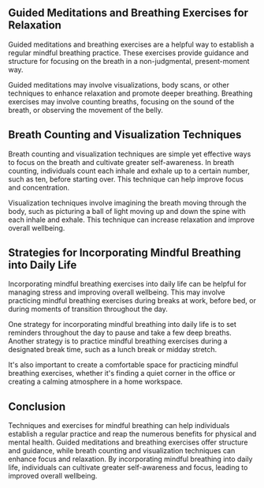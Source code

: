 
Guided Meditations and Breathing Exercises for Relaxation
---------------------------------------------------------

Guided meditations and breathing exercises are a helpful way to establish a regular mindful breathing practice. These exercises provide guidance and structure for focusing on the breath in a non-judgmental, present-moment way.

Guided meditations may involve visualizations, body scans, or other techniques to enhance relaxation and promote deeper breathing. Breathing exercises may involve counting breaths, focusing on the sound of the breath, or observing the movement of the belly.

Breath Counting and Visualization Techniques
--------------------------------------------

Breath counting and visualization techniques are simple yet effective ways to focus on the breath and cultivate greater self-awareness. In breath counting, individuals count each inhale and exhale up to a certain number, such as ten, before starting over. This technique can help improve focus and concentration.

Visualization techniques involve imagining the breath moving through the body, such as picturing a ball of light moving up and down the spine with each inhale and exhale. This technique can increase relaxation and improve overall wellbeing.

Strategies for Incorporating Mindful Breathing into Daily Life
--------------------------------------------------------------

Incorporating mindful breathing exercises into daily life can be helpful for managing stress and improving overall wellbeing. This may involve practicing mindful breathing exercises during breaks at work, before bed, or during moments of transition throughout the day.

One strategy for incorporating mindful breathing into daily life is to set reminders throughout the day to pause and take a few deep breaths. Another strategy is to practice mindful breathing exercises during a designated break time, such as a lunch break or midday stretch.

It's also important to create a comfortable space for practicing mindful breathing exercises, whether it's finding a quiet corner in the office or creating a calming atmosphere in a home workspace.

Conclusion
----------

Techniques and exercises for mindful breathing can help individuals establish a regular practice and reap the numerous benefits for physical and mental health. Guided meditations and breathing exercises offer structure and guidance, while breath counting and visualization techniques can enhance focus and relaxation. By incorporating mindful breathing into daily life, individuals can cultivate greater self-awareness and focus, leading to improved overall wellbeing.

